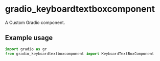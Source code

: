 
# gradio_keyboardtextboxcomponent
A Custom Gradio component.

## Example usage

```python
import gradio as gr
from gradio_keyboardtextboxcomponent import KeyboardTextBoxComponent
```
